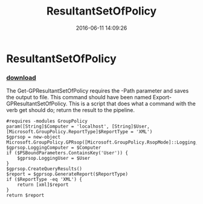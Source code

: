 ﻿---
pid:            6378
parent:         0
children:       
poster:         David Sjstrand
title:          ResultantSetOfPolicy
date:           2016-06-11 14:09:26
description:    The Get-GPResultantSetOfPolicy requires the -Path parameter and saves the output to file. This command should have been named Export-GPResultantSetOfPolicy. This is a script that does what a command with the verb get should do; return the result to the pipeline.
format:         posh
---

# ResultantSetOfPolicy

### [download](6378.ps1)  

The Get-GPResultantSetOfPolicy requires the -Path parameter and saves the output to file. This command should have been named Export-GPResultantSetOfPolicy. This is a script that does what a command with the verb get should do; return the result to the pipeline.

```posh
#requires -modules GroupPolicy
param([String]$Computer = 'localhost', [String]$User, [Microsoft.GroupPolicy.ReportType]$ReportType = 'XML')
$gprsop = new-object Microsoft.GroupPolicy.GPRsop([Microsoft.GroupPolicy.RsopMode]::Logging,'')
$gprsop.LoggingComputer = $Computer
if ($PSBoundParameters.ContainsKey('User')) {
	$gprsop.LoggingUser = $User
}
$gprsop.CreateQueryResults()
$report = $gprsop.GenerateReport($ReportType)
if ($ReportType -eq 'XML') {
    return [xml]$report
}
return $report

```
